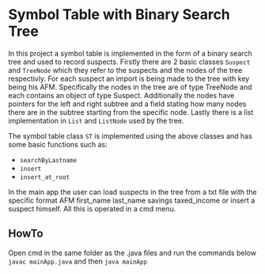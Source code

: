 # Symbol Table with Binary Search Tree

In this project a symbol table is implemented in the form of a binary search tree and used to record suspects. Firstly there are 2 basic classes `Suspect` and `TreeNode` which they refer to the suspects and the nodes of the tree respectivly. For each suspect an import is being made to the tree with key being his AFM. Specifically the nodes in the tree are of type TreeNode and each contains an object of type Suspect. Additionally the nodes have pointers for the left and right subtree and a field stating how many nodes there are in the subtree starting from the specific node. Lastly there is a list implementation in `List` and `ListNode` used by the tree.

The symbol table class `ST` is implemented using the above classes and has some basic functions such as:

* `searchByLastname`
* `insert`
* `insert_at_root`

In the main app the user can load suspects in the tree from a txt file with the specific format AFM first_name last_name savings taxed_income or insert a suspect himself. All this is operated in a cmd menu. 

## HowTo
Open cmd in the same folder as the .java files and run the commands below
`javac mainApp.java` and then `java mainApp`

